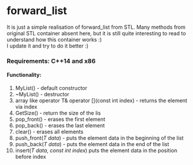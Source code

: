 # forward_list

It is just a simple realisation of forward_list from STL. Many methods from original STL container absent here, but it is still quite interesting to read to understand how this container works :)  
I update it and try to do it better :)
### Requirements: C++14 and x86
#### Functionality:
1) MyList() - default constructor
2) ~MyList() - destructor
3) array like operator T& operator [](const int index) - returns the element via index
4) GetSize() - return the size of the lis
5) pop_front() - erases the first element
6) pop_back() - erases the last element
7) clear() - erases all elements
8) push_front(*T data*) - puts the element data in the beginning of the list
9) push_back(*T data*) - puts the element data in the end of the list
10) insert(*T data, const int index*) puts the element data in the position before index
